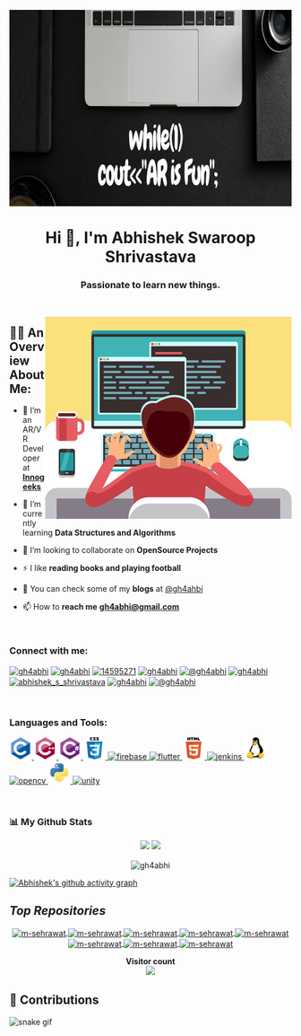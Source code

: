 <a href="#"><img align="center" width="1500"  height="350" alt="image" src="https://github.com/gh4abhi/gh4abhi/blob/main/Github%20Banner.png"/></a>

<h1 align="center">Hi 👋, I'm Abhishek Swaroop Shrivastava</h1>
<h3 align="center">Passionate to learn new things.</h3>

<br>

<a href="#"><img align="right" width="auto"  height="auto" alt="image" src="https://github.com/gh4abhi/gh4abhi/blob/main/Profile%20Image.jpg"/></a>


## 🙋‍♂️ An Overview About Me:

- 🔭 I’m an AR/VR Developer at <a href = "https://innogeeks.in/"><b>Innogeeks</b></a>

- 🌱 I’m currently learning **Data Structures and Algorithms**

- 👯 I’m looking to collaborate on **OpenSource Projects**

<!-- - 👨‍💻 All of my projects are available at **[My Portfolio](https://Link)** -->

- ⚡ I like **reading books and playing football**


- 📝 You can check some of my **blogs** at [@gh4ahbi](https://medium.com/@gh4abhi)

- 📫 How to **reach me** **gh4abhi@gmail.com**
<br>
<h3 align="left">Connect with me:</h3>
<p align="left">
<a href="https://dev.to/gh4abhi" target="blank"><img align="center" src="https://raw.githubusercontent.com/rahuldkjain/github-profile-readme-generator/master/src/images/icons/Social/devto.svg" alt="gh4abhi" height="30" width="40" /></a>
<a href="https://linkedin.com/in/gh4abhi" target="blank"><img align="center" src="https://raw.githubusercontent.com/rahuldkjain/github-profile-readme-generator/master/src/images/icons/Social/linked-in-alt.svg" alt="gh4abhi" height="30" width="40" /></a>
<a href="https://stackoverflow.com/users/14595271" target="blank"><img align="center" src="https://raw.githubusercontent.com/rahuldkjain/github-profile-readme-generator/master/src/images/icons/Social/stack-overflow.svg" alt="14595271" height="30" width="40" /></a>
<a href="https://instagram.com/gh4abhi" target="blank"><img align="center" src="https://raw.githubusercontent.com/rahuldkjain/github-profile-readme-generator/master/src/images/icons/Social/instagram.svg" alt="gh4abhi" height="30" width="40" /></a>
<a href="https://medium.com/@gh4abhi" target="blank"><img align="center" src="https://raw.githubusercontent.com/rahuldkjain/github-profile-readme-generator/master/src/images/icons/Social/medium.svg" alt="@gh4abhi" height="30" width="40" /></a>
<a href="https://www.hackerrank.com/gh4abhi" target="blank"><img align="center" src="https://raw.githubusercontent.com/rahuldkjain/github-profile-readme-generator/master/src/images/icons/Social/hackerrank.svg" alt="gh4abhi" height="30" width="40" /></a>
<a href="https://codeforces.com/profile/gh4abhis" target="blank"><img align="center" src="https://raw.githubusercontent.com/rahuldkjain/github-profile-readme-generator/master/src/images/icons/Social/codeforces.svg" alt="abhishek_s_shrivastava" height="30" width="40" /></a>
<a href="https://www.leetcode.com/gh4abhi" target="blank"><img align="center" src="https://raw.githubusercontent.com/rahuldkjain/github-profile-readme-generator/master/src/images/icons/Social/leet-code.svg" alt="gh4abhi" height="30" width="40" /></a>
<a href="https://www.hackerearth.com/@gh4abhi" target="blank"><img align="center" src="https://raw.githubusercontent.com/rahuldkjain/github-profile-readme-generator/master/src/images/icons/Social/hackerearth.svg" alt="@gh4abhi" height="30" width="40" /></a>
</p>
<br>
<h3 align="left">Languages and Tools:</h3>
<p align="left"> <a href="https://www.cprogramming.com/" target="_blank" rel="noreferrer"> <img src="https://raw.githubusercontent.com/devicons/devicon/master/icons/c/c-original.svg" alt="c" width="40" height="40"/> </a> <a href="https://www.w3schools.com/cpp/" target="_blank" rel="noreferrer"> <img src="https://raw.githubusercontent.com/devicons/devicon/master/icons/cplusplus/cplusplus-original.svg" alt="cplusplus" width="40" height="40"/> </a> <a href="https://www.w3schools.com/cs/" target="_blank" rel="noreferrer"> <img src="https://raw.githubusercontent.com/devicons/devicon/master/icons/csharp/csharp-original.svg" alt="csharp" width="40" height="40"/> </a> <a href="https://www.w3schools.com/css/" target="_blank" rel="noreferrer"> <img src="https://raw.githubusercontent.com/devicons/devicon/master/icons/css3/css3-original-wordmark.svg" alt="css3" width="40" height="40"/> </a> <a href="https://firebase.google.com/" target="_blank" rel="noreferrer"> <img src="https://www.vectorlogo.zone/logos/firebase/firebase-icon.svg" alt="firebase" width="40" height="40"/> </a> <a href="https://flutter.dev" target="_blank" rel="noreferrer"> <img src="https://www.vectorlogo.zone/logos/flutterio/flutterio-icon.svg" alt="flutter" width="40" height="40"/> </a> <a href="https://www.w3.org/html/" target="_blank" rel="noreferrer"> <img src="https://raw.githubusercontent.com/devicons/devicon/master/icons/html5/html5-original-wordmark.svg" alt="html5" width="40" height="40"/> </a> <a href="https://www.jenkins.io" target="_blank" rel="noreferrer"> <img src="https://www.vectorlogo.zone/logos/jenkins/jenkins-icon.svg" alt="jenkins" width="40" height="40"/> </a> <a href="https://www.linux.org/" target="_blank" rel="noreferrer"> <img src="https://raw.githubusercontent.com/devicons/devicon/master/icons/linux/linux-original.svg" alt="linux" width="40" height="40"/> </a> <a href="https://opencv.org/" target="_blank" rel="noreferrer"> <img src="https://www.vectorlogo.zone/logos/opencv/opencv-icon.svg" alt="opencv" width="40" height="40"/> </a> <a href="https://www.python.org" target="_blank" rel="noreferrer"> <img src="https://raw.githubusercontent.com/devicons/devicon/master/icons/python/python-original.svg" alt="python" width="40" height="40"/> </a> <a href="https://unity.com/" target="_blank" rel="noreferrer"> <img src="https://www.vectorlogo.zone/logos/unity3d/unity3d-icon.svg" alt="unity" width="40" height="40"/> </a> </p>
<br>
<h3 align="left">📊 My Github Stats</h3>
<!---
gh4abhi/gh4abhi is a ✨ special ✨ repository because its `README.md` (this file) appears on your GitHub profile.
You can click the Preview link to take a look at your changes.
--->
<p  align="center">
  <img width="48%" src="https://github-readme-stats.vercel.app/api?username=gh4abhi&show_icons=true&theme=github_dark&custom_title=Abhishek%27s%20Github%20Stats" />
  <img width="48%" src="https://github-readme-streak-stats.herokuapp.com/?user=gh4abhi&theme=holi-theme&background=0D1117&border=dddddd" /> <br><br>
<img src="https://github-readme-stats.vercel.app/api/top-langs?username=gh4abhi&show_icons=true&locale=en&layout=compact&theme=github_dark" alt="gh4abhi" />

</p>

[![Abhishek's github activity graph](https://activity-graph.herokuapp.com/graph?username=gh4abhi&line=4c8eda&color=4c8eda&area=true&area_color=2568b4&custom_title=Abhishek%27s%20Activity%20Graph&theme=react-dark)](https://github.com/gh4abhi/github-readme-activity-graph)
<!----------------------------------- Top Repository Section ------------------------------------>

<h2><i>Top Repositories</i></h2>


<p align = "center">
    <a href="https://github.com/m-sehrawat/Nike-Clone">
        <img align="center" src="https://github-readme-stats.vercel.app/api/pin/?username=m-sehrawat&repo=Nike-Clone&locale=en&border_radius=0&theme=dark" alt="m-sehrawat" />
    </a>
    <a href="https://github.com/m-sehrawat/Mini-Store">
        <img align="center" src="https://github-readme-stats.vercel.app/api/pin/?username=m-sehrawat&repo=Mini-Store&locale=en&border_radius=0&theme=dark" alt="m-sehrawat" />
    </a>
    <a href="https://github.com/m-sehrawat/Weather-App">
        <img align="center" src="https://github-readme-stats.vercel.app/api/pin/?username=m-sehrawat&repo=Weather-App&locale=en&border_radius=0&theme=dark" alt="m-sehrawat" />
    </a>
    <a href="https://github.com/m-sehrawat/Translation-App">
        <img align="center" src="https://github-readme-stats.vercel.app/api/pin/?username=m-sehrawat&repo=Translation-App&locale=en&border_radius=0&theme=dark" alt="m-sehrawat" />
    </a>
     <a href="https://github.com/m-sehrawat/Facebook-Clone">
        <img align="center" src="https://github-readme-stats.vercel.app/api/pin/?username=m-sehrawat&repo=Facebook-Clone&locale=en&border_radius=0&theme=dark" alt="m-sehrawat" />
    </a>
    <a href="https://github.com/m-sehrawat/Lybrate-Website-Clone-Version-2.0">
        <img align="center" src="https://github-readme-stats.vercel.app/api/pin/?username=m-sehrawat&repo=Lybrate-Website-Clone-Version-2.0&locale=en&border_radius=0&theme=dark" alt="m-sehrawat" />
    </a>
    <a href="https://github.com/m-sehrawat/Food-Store">
        <img align="center" src="https://github-readme-stats.vercel.app/api/pin/?username=m-sehrawat&repo=Food-Store&locale=en&border_radius=0&theme=dark" alt="m-sehrawat" />
    </a>
    <a href="https://github.com/m-sehrawat/Adidas-Clone">
        <img align="center" src="https://github-readme-stats.vercel.app/api/pin/?username=m-sehrawat&repo=Adidas-Clone&locale=en&border_radius=0&theme=dark" alt="m-sehrawat" />
    </a>
    
</p>
<p align="center"> 
 <b> Visitor count </b> <br>
  <img src="https://profile-counter.glitch.me/gh4abhi/count.svg" />
 </p>

## 🌱 Contributions
![snake gif](https://github.com/gh4abhi/gh4abhi/blob/output/github-contribution-grid-snake.gif)
